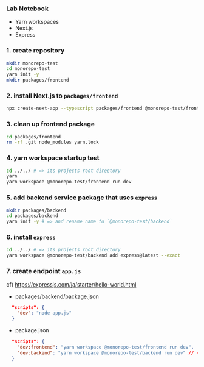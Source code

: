 ### Lab Notebook

- Yarn workspaces
- Next.js
- Express

### 1. create repository

```sh
mkdir monorepo-test
cd monorepo-test
yarn init -y
mkdir packages/frontend
```

### 2. install Next.js to `packages/frontend`

```sh
npx create-next-app --typescript packages/frontend @monorepo-test/frontend
```

### 3. clean up frontend package

```sh
cd packages/frontend
rm -rf .git node_modules yarn.lock
```

### 4. yarn workspace startup test

```sh
cd ../../ # => its projects root directory
yarn
yarn workspace @monorepo-test/frontend run dev
```

### 5. add backend service package that uses `express`

```sh
mkdir packages/backend
cd packages/backend
yarn init -y # => and rename name to `@monorepo-test/backend`
```

### 6. install `express`

```sh
cd ../../ # => its projects root directory
yarn workspace @monorepo-test/backend add express@latest --exact
```

### 7. create endpoint `app.js`

cf) https://expressjs.com/ja/starter/hello-world.html

- packages/backend/package.json
```json
  "scripts": {
    "dev": "node app.js"
  }
```

- package.json
```json
  "scripts": {
    "dev:frontend": "yarn workspace @monorepo-test/frontend run dev",
    "dev:backend": "yarn workspace @monorepo-test/backend run dev" // <= add
  }
```
